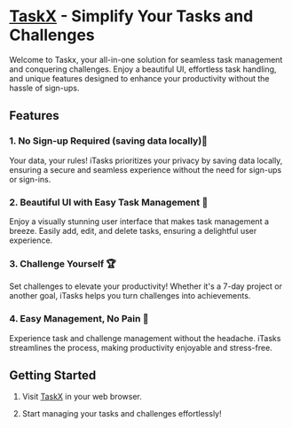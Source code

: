 # [TaskX](https://xTask.vercel.app) - Simplify Your Tasks and Challenges

Welcome to Taskx, your all-in-one solution for seamless task management and conquering challenges. Enjoy a beautiful UI, effortless task handling, and unique features designed to enhance your productivity without the hassle of sign-ups.

## Features

### 1. No Sign-up Required (saving data locally)🚀
Your data, your rules! iTasks prioritizes your privacy by saving data locally, ensuring a secure and seamless experience without the need for sign-ups or sign-ins.

### 2. Beautiful UI with Easy Task Management 🎨
Enjoy a visually stunning user interface that makes task management a breeze. Easily add, edit, and delete tasks, ensuring a delightful user experience.

### 3. Challenge Yourself 🏆
Set challenges to elevate your productivity! Whether it's a 7-day project or another goal, iTasks helps you turn challenges into achievements.

### 4. Easy Management, No Pain 🤯
Experience task and challenge management without the headache. iTasks streamlines the process, making productivity enjoyable and stress-free.

## Getting Started

1. Visit [TaskX](https://xtasks.vercel.app) in your web browser.

2. Start managing your tasks and challenges effortlessly!






